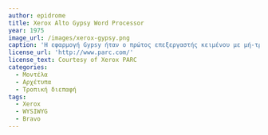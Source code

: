 ```yaml
---
author: epidrome
title: Xerox Alto Gypsy Word Processor
year: 1975
image_url: /images/xerox-gypsy.png
caption: 'Η εφαρμογή Gypsy ήταν ο πρώτος επεξεργαστής κειμένου με μή-τροπικό χειρισμό και λειτουργούσε στον υπολογιστή Xerox Alto. Για τον σκοπό αυτο, το πληκτρολόγιο ήταν μόνο για την είσοδο χαρακτήρων, ενώ το ποντίκι και τα πλήκτρα του έκαναν την επιλογές των εντολών, όπως αντιγραφή και επικόληση.'
license_url: 'http://www.parc.com/'
license_text: Courtesy of Xerox PARC
categories:
  - Μοντέλα
  - Αρχέτυπα
  - Τροπική διεπαφή
tags:
  - Xerox
  - WYSIWYG 
  - Bravo
---
```

